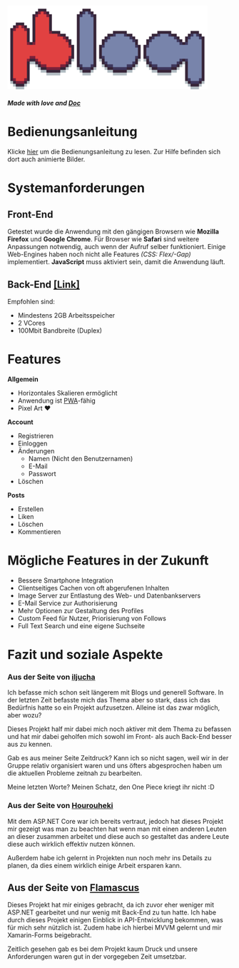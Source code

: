 <img src="https://github.com/mublog/mublog-web/blob/master/public/assets/mu-logo.svg?raw=true" alt="mublog-logo" width="448" />

##### *Made with love and [Doc](https://gitlab.com/iljushka/doc)*

# Bedienungsanleitung
Klicke [hier](https://github.com/mublog/mublog-web/blob/master/HELP.md#bedienungsanleitung) um die Bedienungsanleitung zu lesen. Zur Hilfe befinden sich dort auch animierte Bilder.

# Systemanforderungen
## Front-End
Getestet wurde die Anwendung mit den gängigen Browsern wie **Mozilla Firefox** und **Google Chrome**. Für Browser wie **Safari** sind weitere Anpassungen notwendig, auch wenn der Aufruf selber funktioniert. Einige Web-Engines haben noch nicht alle Features *(CSS: Flex/-Gap)* implementiert.
**JavaScript** muss aktiviert sein, damit die Anwendung läuft.

## Back-End [[Link]](https://github.com/mublog/mublog-server)
Empfohlen sind:
* Mindestens 2GB Arbeitsspeicher
* 2 VCores
* 100Mbit Bandbreite (Duplex)

# Features
**Allgemein**
* Horizontales Skalieren ermöglicht
* Anwendung ist [PWA](https://de.wikipedia.org/wiki/Progressive_Web_App)-fähig
* Pixel Art ♥

**Account**
* Registrieren
* Einloggen
* Änderungen
  * Namen (Nicht den Benutzernamen)
  * E-Mail
  * Passwort
* Löschen

**Posts**
* Erstellen
* Liken
* Löschen
* Kommentieren

# Mögliche Features in der Zukunft
* Bessere Smartphone Integration 
* Clientseitiges Cachen von oft abgerufenen Inhalten
* Image Server zur Entlastung des Web- und Datenbankservers
* E-Mail Service zur Authorisierung
* Mehr Optionen zur Gestaltung des Profiles
* Custom Feed für Nutzer, Priorisierung von Follows
* Full Text Search und eine eigene Suchseite

# Fazit und soziale Aspekte
### **Aus der Seite von [iljucha](https://github.com/iljucha)**
Ich befasse mich schon seit längerem mit Blogs und generell Software. In der letzten Zeit befasste mich das Thema aber so stark, dass ich das Bedürfnis hatte so ein Projekt aufzusetzen. Alleine ist das zwar möglich, aber wozu?

Dieses Projekt half mir dabei mich noch aktiver mit dem Thema zu befassen und hat mir dabei geholfen mich sowohl im Front- als auch Back-End besser aus zu kennen.

Gab es aus meiner Seite Zeitdruck? Kann ich so nicht sagen, weil wir in der Gruppe relativ organisiert waren und uns öfters abgesprochen haben um die aktuellen Probleme zeitnah zu bearbeiten.

Meine letzten Worte? Meinen Schatz, den One Piece kriegt ihr nicht :D

### Aus der Seite von [Hourouheki](https://github.com/Hourouheki)
Mit dem ASP.NET Core war ich bereits vertraut, jedoch hat dieses Projekt mir gezeigt was man zu beachten hat wenn man mit einen anderen Leuten an dieser zusammen arbeitet und diese auch so gestaltet das andere Leute diese auch wirklich effektiv nutzen können.

Außerdem habe ich gelernt in Projekten nun noch mehr ins Details zu planen, da dies einem wirklich einige Arbeit ersparen kann.

## Aus der Seite von [Flamascus](https://github.com/Flamascus)

Dieses Projekt hat mir einiges gebracht, da ich zuvor eher weniger mit ASP.NET gearbeitet und nur wenig mit Back-End zu tun hatte.
Ich habe durch dieses Projekt einigen Einblick in API-Entwicklung bekommen, was für mich sehr nützlich ist.
Zudem habe ich hierbei MVVM gelernt und mir Xamarin-Forms beigebracht.

Zeitlich gesehen gab es bei dem Projekt kaum Druck und unsere Anforderungen waren gut in der vorgegeben Zeit umsetzbar.